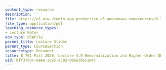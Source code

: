 ```yaml
---
content_type: resource
description: ''
file: https://ol-ocw-studio-app-production.s3.amazonaws.com/courses/8-701-introduction-to-nuclear-and-particle-physics-fall-2020/bff37d3c0eee1c95a502085e3ba5164c_MIT8_701f20_lec4.9.pdf
file_type: application/pdf
learning_resource_types:
- Lecture Notes
ocw_type: OCWFile
parent_title: Lecture Slides
parent_type: CourseSection
resourcetype: Document
title: 8.701 Fall 2020, Lecture 4.9 Renormalization and Higher-Order QED diagrams
uid: bff37d3c-0eee-1c95-a502-085e3ba5164c
---
```

